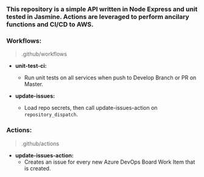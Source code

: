 ### This repository is a simple API written in Node Express and unit tested in Jasmine. Actions are leveraged to perform ancilary functions and CI/CD to AWS.

### Workflows:
> .github/workflows

- **unit-test-ci:**
  - Run unit tests on all services when push to Develop Branch or PR on Master.

- **update-issues:**
  - Load repo secrets, then call update-issues-action on `repository_dispatch`.

### Actions:
> .github/actions

- **update-issues-action:**
  - Creates an issue for every new Azure DevOps Board Work Item that is created.
